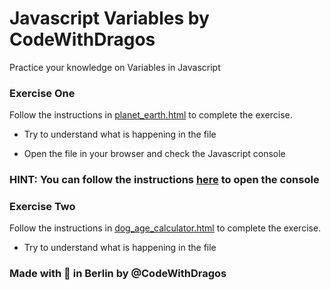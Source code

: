 # Javascript Variables by CodeWithDragos

Practice your knowledge on Variables in Javascript

### Exercise One

Follow the instructions in [planet_earth.html](/exercise_one/planet_earth.html) to complete the exercise.

- Try to understand what is happening in the file

- Open the file in your browser and check the Javascript console

### HINT: You can follow the instructions [here](https://javascript.info/devtools) to open the console

### Exercise Two

Follow the instructions in [dog_age_calculator.html](/exercise_two/dog_age_calculator.html) to complete the exercise.

- Try to understand what is happening in the file

### Made with :orange_heart: in Berlin by @CodeWithDragos
